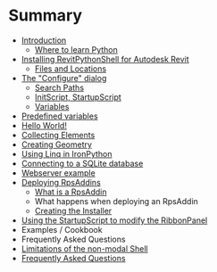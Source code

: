 # Summary

* [Introduction](README.md)
   * [Where to learn Python](where_to_learn_python)
* [Installing RevitPythonShell for Autodesk Revit](installing_revitpythonshell_for_autodesk_revit/README.md)
   * [Files and Locations](installing_revitpythonshell_for_autodesk_revit/files_and_locations.md)
* [The "Configure" dialog](the_configure_dialog/README.md)
   * [Search Paths](the_configure_dialog/search_paths.md)
   * [InitScript, StartupScript](the_configure_dialog/initscript,_startupscript.md)
   * [Variables](variables.md)
* [Predefined variables](predefined_variables/README.md)
* [Hello World!](hello_world/README.md)
* [Collecting Elements](collecting_elements/README.md)
* [Creating Geometry](creating_geometry/README.md)
* [Using Linq in IronPython](using_linq_in_ironpython/README.md)
* [Connecting to a SQLite database](connecting_to_a_sqlite_database/README.md)
* [Webserver example](webserver_example/README.md)
* [Deploying RpsAddins](deploying_rpsaddins/README)
   * [What is a RpsAddin](deploying_rpsaddins/what_is_a_rpsaddin.md)
   * What happens when deploying an RpsAddin
   * [Creating the Installer](deploying_rpsaddins/creating_the_installer.md)
* [Using the StartupScript to modify the RibbonPanel](using_the_startupscript_to_modify_the_ribbonpanel/README.md)
* Examples / Cookbook
* Frequently Asked Questions
* [Limitations of the non-modal Shell](limitations_of_the_non-modal_shell/README)
* [Frequently Asked Questions](frequently_asked_questions/README)

